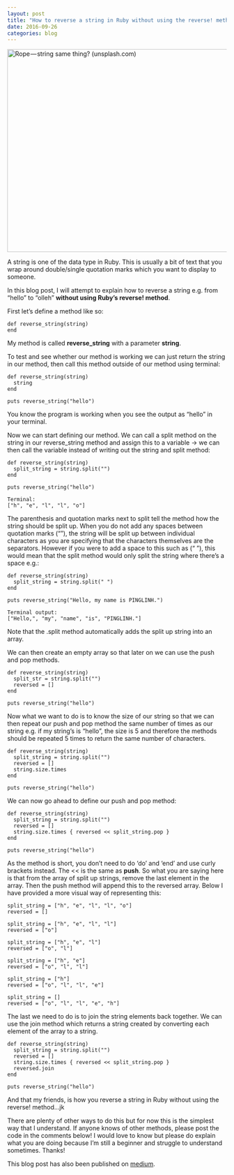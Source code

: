 ```yaml
---
layout: post
title: "How to reverse a string in Ruby without using the reverse! method"
date: 2016-09-26
categories: blog
---
```


<img src="https://cdn-images-1.medium.com/max/800/1*0jIqGNvljubRfmmRjHPdng.jpeg" alt="Rope — string same thing? (unsplash.com)" height="465px" width="700px" class="img-responsive">

A string is one of the data type in Ruby. This is usually a bit of text that you wrap around double/single quotation marks which you want to display to someone.

In this blog post, I will attempt to explain how to reverse a string e.g. from “hello” to “olleh” **without using Ruby’s reverse! method**.

First let’s define a method like so:

```
def reverse_string(string)
end
```

My method is called **reverse_string** with a parameter **string**.

To test and see whether our method is working we can just return the string in our method, then call this method outside of our method using terminal:

```
def reverse_string(string)
  string
end

puts reverse_string("hello")
```

You know the program is working when you see the output as “hello” in your terminal.

Now we can start defining our method. We can call a split method on the string in our reverse_string method and assign this to a variable → we can then call the variable instead of writing out the string and split method:

```
def reverse_string(string)
  split_string = string.split("")
end

puts reverse_string("hello")

Terminal:
["h", "e", "l", "l", "o"]
```

The parenthesis and quotation marks next to split tell the method how the string should be split up. When you do not add any spaces between quotation marks (“”), the string will be split up between individual characters as you are specifying that the characters themselves are the separators. However if you were to add a space to this such as (“ ”), this would mean that the split method would only split the string where there’s a space e.g.:

```
def reverse_string(string)
  split_string = string.split(" ")
end

puts reverse_string("Hello, my name is PINGLINH.")

Terminal output:
["Hello,", "my", "name", "is", "PINGLINH."]
```

Note that the .split method automatically adds the split up string into an array.

We can then create an empty array so that later on we can use the push and pop methods.

```
def reverse_string(string)
  split_str = string.split("")
  reversed = []
end

puts reverse_string("hello")
```

Now what we want to do is to know the size of our string so that we can then repeat our push and pop method the same number of times as our string e.g. if my string’s is “hello”, the size is 5 and therefore the methods should be repeated 5 times to return the same number of characters.

```
def reverse_string(string)
  split_string = string.split("")
  reversed = []
  string.size.times
end

puts reverse_string("hello")
```

We can now go ahead to define our push and pop method:

```
def reverse_string(string)
  split_string = string.split("")
  reversed = []
  string.size.times { reversed << split_string.pop }
end

puts reverse_string("hello")
```

As the method is short, you don’t need to do ‘do’ and ‘end’ and use curly brackets instead. The << is the same as **push**. So what you are saying here is that from the array of split up strings, remove the last element in the array. Then the push method will append this to the reversed array. Below I have provided a more visual way of representing this:

```
split_string = ["h", "e", "l", "l", "o"]
reversed = []

split_string = ["h", "e", "l", "l"]
reversed = ["o"]

split_string = ["h", "e", "l"]
reversed = ["o", "l"]

split_string = ["h", "e"]
reversed = ["o", "l", "l"]

split_string = ["h"]
reversed = ["o", "l", "l", "e"]

split_string = []
reversed = ["o", "l", "l", "e", "h"]
```

The last we need to do is to join the string elements back together. We can use the join method which returns a string created by converting each element of the array to a string.

```
def reverse_string(string)
  split_string = string.split("")
  reversed = []
  string.size.times { reversed << split_string.pop }
  reversed.join
end

puts reverse_string("hello")
```

And that my friends, is how you reverse a string in Ruby without using the reverse! method…jk

There are plenty of other ways to do this but for now this is the simplest way that I understand. If anyone knows of other methods, please post the code in the comments below! I would love to know but please do explain what you are doing because I’m still a beginner and struggle to understand sometimes. Thanks!

This blog post has also been published on [medium](https://medium.com/@pinglinh/latest).
